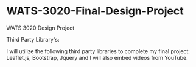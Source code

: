# WATS-3020-Final-Design-Project
WATS 3020 Design Project


Third Party Library's:

I will utilize the following third party libraries to complete my final project:
Leaflet.js, Bootstrap, Jquery and I will also embed videos from YouTube. 
